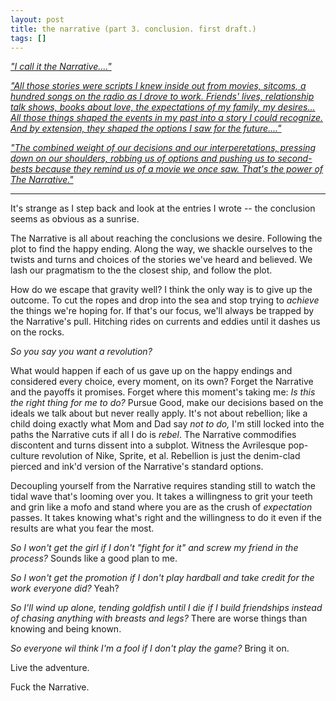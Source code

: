 ```yaml
--- 
layout: post
title: the narrative (part 3. conclusion. first draft.)
tags: []
---
```

<i><a href="/2003/05/the-narrative-prologue.html">"I call it the Narrative...."</a></i>

<i><a href="/2003/05/the-narrative-part-1.html">"All those stories were scripts I knew inside out from movies, sitcoms, a hundred songs on the radio as I drove to work. Friends' lives, relationship talk shows, books about love, the expectations of my family, my desires... All those things shaped the events in my past into a story I could recognize. And by extension, they shaped the options I saw for the future...."</a></i>

<i><a href="/2003/05/the-narrative-part-2.html">"The combined weight of our decisions and our interperetations, pressing down on our shoulders, robbing us of options and pushing us to second-bests because they remind us of a movie we once saw. That's the power of The Narrative."</a></i>

---

It's strange as I step back and look at the entries I wrote -- the conclusion seems as obvious as a sunrise.

The Narrative is all about reaching the conclusions we desire. Following the plot to find the happy ending. Along the way, we shackle ourselves to the twists and turns and choices of the stories we've heard and believed. We lash our pragmatism to the the closest ship, and follow the plot.

How do we escape that gravity well? I think the only way is to give up the outcome. To cut the ropes and drop into the sea and stop trying to <i>achieve</i> the things we're hoping for. If that's our focus, we'll always be trapped by the Narrative's pull. Hitching rides on currents and eddies until it dashes us on the rocks.

<i>So you say you want a revolution?</i>

What would happen if each of us gave up on the happy endings and considered every choice, every moment, on its own? Forget the Narrative and the payoffs it promises. Forget where this moment's taking me: <i>Is this the right thing for me to do?</i> Pursue Good, make our decisions based on the ideals we talk about but never really apply. It's not about rebellion; like a child doing exactly what Mom and Dad say <i>not to do,</i> I'm still locked into the paths the Narrative cuts if all I do is <i>rebel</i>. The Narrative commodifies discontent and turns dissent into a subplot. Witness the Avrilesque pop-culture revolution of Nike, Sprite, et al. Rebellion is just the denim-clad pierced and ink'd version of the Narrative's standard options.

Decoupling yourself from the Narrative requires standing still to watch the tidal wave that's looming over you. It takes a willingness to grit your teeth and grin like a mofo and stand where you are as the crush of <i>expectation</i> passes. It takes knowing what's right and the willingness to do it even if the results are what you fear the most.

<i>So I won't get the girl if I don't "fight for it" and screw my friend in the process?</i> Sounds like a good plan to me.

<i>So I won't get the promotion if I don't play hardball and take credit for the work everyone did?</i> Yeah?

<i>So I'll wind up alone, tending goldfish until I die if I build friendships instead of chasing anything with breasts and legs?</i> There are worse things than knowing and being known.

<i>So everyone wil think I'm a fool if I don't play the game?</i> Bring it on.

Live the adventure.

Fuck the Narrative.
